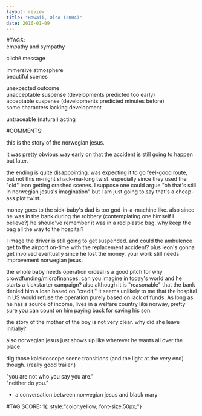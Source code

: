 ```yaml
---  
layout: review  
title: "Hawaii, Olso (2004)"  
date: 2016-01-09  
---  
```

  
#TAGS:  
empathy and sympathy  
  
cliché message  
  
immersive atmosphere  
beautiful scenes  
  
unexpected outcome  
unacceptable suspense (developments predicted too early)  
acceptable suspense (developments predicted minutes before)  
some characters lacking development  
  
untraceable (natural) acting  
  
#COMMENTS:  
  
this is the story of the norwegian jesus.  
  
it was pretty obvious way early on that the accident is still going to happen but later.  
  
the ending is quite disappointing. was expecting it to go feel-good route, but not this m-night shack-ma-long twist. especially since they used the "old" leon getting crashed scenes. I suppose one could argue "oh that's still in norwegian jesus's imagination" but I am just going to say that's a cheap-ass plot twist.  
  
money goes to the sick-baby's dad is too god-in-a-machine like. also since he was in the bank during the robbery (contemplating one himself I believe?) he should've remember it was in a red plastic bag. why keep the bag all the way to the hospital?  
  
I image the driver is still going to get suspended. and could the ambulence get to the airport on-time with the replacement accident? plus leon's gonna get involved eventually since he lost the money. your work still needs improvement norwegian jesus.  
  
the whole baby needs operation ordeal is a good pitch for why crowdfunding/microfinances. can you imagine in today's world and he starts a kickstarter campaign? also although it is "reasonable" that the bank denied him a loan based on "credit," it seems unlikely to me that the hospital in US would refuse the operation purely based on lack of funds. As long as he has a source of income, lives in a welfare country like norway, pretty sure you can count on him paying back for saving his son.  
  
the story of the mother of the boy is not very clear. why did she leave initially?  
  
also norwegian jesus just shows up like wherever he wants all over the place.  
  
dig those kaleidoscope scene transitions (and the light at the very end) though. (really good trailer.)  
  
"you are not who you say you are."  
"neither do you."  
- a conversation between norwegian jesus and black mary  
  
  
  
  
  
#TAG SCORE: **1**{: style:"color:yellow; font-size:50px;"}  
